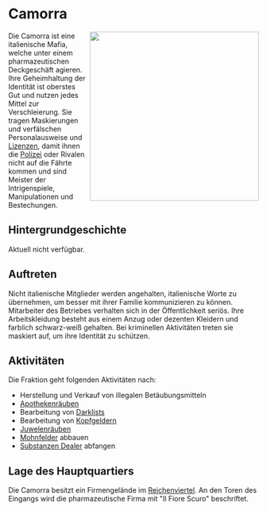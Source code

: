 # Camorra

 <img align="right" width="340" height="340" src="../../../assets/image/fraktionen/CamorraHQNeu.png">


Die Camorra ist eine italienische Mafia, welche unter einem pharmazeutischen Deckgeschäft agieren. Ihre Geheimhaltung der Identität ist oberstes Gut und nutzen jedes Mittel zur Verschleierung. Sie tragen Maskierungen und verfälschen Personalausweise und [Lizenzen](../../pages/allgemein/lizenzen.md), damit ihnen die [Polizei](polizei.md) oder Rivalen nicht auf die Fährte kommen und sind Meister der Intrigenspiele, Manipulationen und Bestechungen.

## Hintergrundgeschichte 
Aktuell nicht verfügbar.

## Auftreten 

Nicht italienische Mitglieder werden angehalten, italienische Worte zu übernehmen, um besser mit ihrer Familie kommunizieren zu können. Mitarbeiter des Betriebes verhalten sich in der Öffentlichkeit seriös. Ihre Arbeitskleidung besteht aus einem Anzug oder dezenten Kleidern und farblich schwarz-weiß gehalten. Bei kriminellen Aktivitäten treten sie maskiert auf, um ihre Identität zu schützen.

## Aktivitäten
Die Fraktion geht folgenden Aktivitäten nach:

* Herstellung und Verkauf von illegalen Betäubungsmitteln
* [Apothekenräuben](apothekenraub.md)
* Bearbeitung von [Darklists](darklist.md)
* Bearbeitung von [Kopfgeldern](kopfgeld.md)
* [Juwelenräuben](juwelenraub.md)
* [Mohnfelder](../../pages/pflanzen/mohnfeld.md) abbauen
* [Substanzen Dealer](substanzendealer.md) abfangen


## Lage des Hauptquartiers

Die Camorra besitzt ein Firmengelände im [Reichenviertel](../../pages/gebiete/reichenviertel.md). An den Toren des Eingangs wird die pharmazeutische Firma mit "Il Fiore Scuro" beschriftet.

